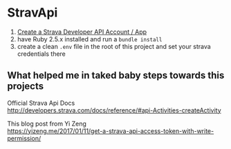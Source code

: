 # StravApi

1. [Create a Strava Developer API Account / App](https://developers.strava.com/)
2. have Ruby 2.5.x installed and run a `bundle install`
2. create a clean `.env` file in the root of this project and set your strava credentials there

## What helped me in taked baby steps towards this projects

Official Strava Api Docs  
http://developers.strava.com/docs/reference/#api-Activities-createActivity

This blog post from Yi Zeng  
https://yizeng.me/2017/01/11/get-a-strava-api-access-token-with-write-permission/
